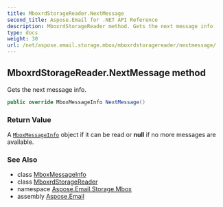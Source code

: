 ```yaml
---
title: MboxrdStorageReader.NextMessage
second_title: Aspose.Email for .NET API Reference
description: MboxrdStorageReader method. Gets the next message info
type: docs
weight: 30
url: /net/aspose.email.storage.mbox/mboxrdstoragereader/nextmessage/
---
```

## MboxrdStorageReader.NextMessage method

Gets the next message info.

```csharp
public override MboxMessageInfo NextMessage()
```

### Return Value

A [`MboxMessageInfo`](../../mboxmessageinfo/) object if it can be read or **null** if no more messages are available.

### See Also

* class [MboxMessageInfo](../../mboxmessageinfo/)
* class [MboxrdStorageReader](../)
* namespace [Aspose.Email.Storage.Mbox](../../mboxrdstoragereader/)
* assembly [Aspose.Email](../../../)


